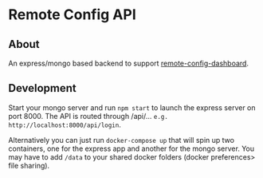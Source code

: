 # Remote Config API

## About
An express/mongo based backend to support [remote-config-dashboard](https://github.com/joaoflf/remote-config-dashboard).

## Development
Start your mongo server and run `npm start` to launch the express server on port 8000. The API is routed through /api/... `e.g. http://localhost:8000/api/login`.

Alternatively you can just run `docker-compose up` that will spin up two containers, one for the express app and another for the mongo server.
You may have to add `/data` to your shared docker folders (docker preferences> file sharing).
